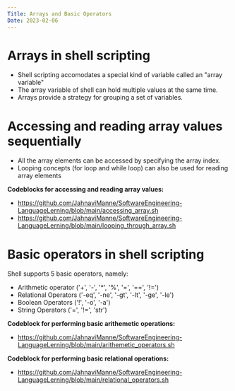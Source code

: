```yaml
---
Title: Arrays and Basic Operators
Date: 2023-02-06
---
```


<h1>Arrays in shell scripting</h1>

- Shell scripting accomodates a special kind of variable called an "array variable"
- The array variable of shell can hold multiple values at the same time.
- Arrays provide a strategy for grouping a set of variables.

<h1>Accessing and reading array values sequentially</h1>

- All the array elements can be accessed by specifying the array index.
- Looping concepts (for loop and while loop) can also be used for reading array elements

**Codeblocks for accessing and reading array values:** 
- https://github.com/JahnaviManne/SoftwareEngineering-LanguageLerning/blob/main/accessing_array.sh
- https://github.com/JahnaviManne/SoftwareEngineering-LanguageLerning/blob/main/looping_through_array.sh


<h1>Basic operators in shell scripting</h1>

Shell supports 5 basic operators, namely:
- Arithmetic operator ('+', '-', '*', '%', '=', '==', '!=')
- Relational Operators ('-eq', '-ne', '-gt', '-lt', '-ge', '-le')
- Boolean Operators ('!', '-o', '-a')
- String Operators ('=', '!=', 'str')

**Codeblock for performing basic arithemetic operations:** 
- https://github.com/JahnaviManne/SoftwareEngineering-LanguageLerning/blob/main/arithemetic_operators.sh

**Codeblock for performing basic relational operations:** 
- https://github.com/JahnaviManne/SoftwareEngineering-LanguageLerning/blob/main/relational_operators.sh
